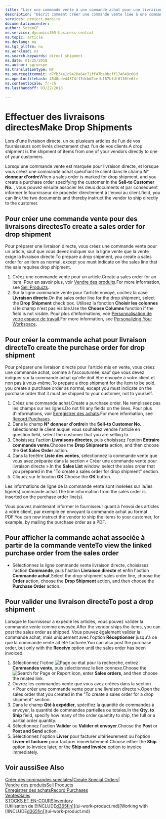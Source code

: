 ```yaml
---
title: "Lier une commande vente à une commande achat pour une livraison directe | Microsoft Docs"
description: "Décrit comment créer une commande vente liée à une commande achat pour permettre la livraison directe du fournisseur au client."
services: project-madeira
documentationcenter: 
author: SorenGP
ms.service: dynamics365-business-central
ms.topic: article
ms.devlang: na
ms.tgt_pltfrm: na
ms.workload: na
ms.search.keywords: direct shipment
ms.date: 01/25/2018
ms.author: sgroespe
ms.translationtype: HT
ms.sourcegitcommit: d7fb34e1c9428a64c71ff47be8bcff174649c00d
ms.openlocfilehash: 4840cde44374f17dcbd2befb167bfdf6110fe6fe
ms.contentlocale: fr-ch
ms.lasthandoff: 03/22/2018

---
```

# <a name="make-drop-shipments"></a><span data-ttu-id="1ecca-103">Effectuer des livraisons directes</span><span class="sxs-lookup"><span data-stu-id="1ecca-103">Make Drop Shipments</span></span>
<span data-ttu-id="1ecca-104">Lors d'une livraison directe, un ou plusieurs articles de l'un de vos fournisseurs sont livrés directement chez l'un de vos clients.</span><span class="sxs-lookup"><span data-stu-id="1ecca-104">A drop shipment is the shipment of items from one of your vendors directly to one of your customers.</span></span>

<span data-ttu-id="1ecca-105">Lorsqu'une commande vente est marquée pour livraison directe, et lorsque vous créez une commande achat spécifiant le client dans le champ **N° donneur d'ordre**</span><span class="sxs-lookup"><span data-stu-id="1ecca-105">When a sales order is marked for drop shipment, and you create a purchase order specifying the customer in the **Sell-to Customer No.**</span></span> <span data-ttu-id="1ecca-106">, vous pouvez ensuite associer les deux documents et par conséquent informer le fournisseur de procéder directement à l'envoi au client.</span><span class="sxs-lookup"><span data-stu-id="1ecca-106">field, you can link the two documents and thereby instruct the vendor to ship directly to the customer.</span></span>

## <a name="to-create-a-sales-order-for-drop-shipment"></a><span data-ttu-id="1ecca-107">Pour créer une commande vente pour des livraisons directes</span><span class="sxs-lookup"><span data-stu-id="1ecca-107">To create a sales order for drop shipment</span></span>
<span data-ttu-id="1ecca-108">Pour préparer une livraison directe, vous créez une commande vente pour un article, sauf que vous devez indiquer sur la ligne vente que la vente exige la livraison directe.</span><span class="sxs-lookup"><span data-stu-id="1ecca-108">To prepare a drop shipment, you create a sales order for an item as normal, except you must indicate on the sales line that the sale requires drop shipment.</span></span>

1. <span data-ttu-id="1ecca-109">Créez une commande vente pour un article.</span><span class="sxs-lookup"><span data-stu-id="1ecca-109">Create a sales order for an item.</span></span> <span data-ttu-id="1ecca-110">Pour en savoir plus, voir [Vendre des produits](sales-how-sell-products.md).</span><span class="sxs-lookup"><span data-stu-id="1ecca-110">For more information, see [Sell Products](sales-how-sell-products.md).</span></span>
2. <span data-ttu-id="1ecca-111">Sur la ligne commande vente pour l'article envoyé, cochez la case **Livraison directe**.</span><span class="sxs-lookup"><span data-stu-id="1ecca-111">On the sales order line for the drop shipment, select the **Drop Shipment** check box.</span></span> <span data-ttu-id="1ecca-112">Utilisez la fonction **Choisir les colonnes** si le champ n'est pas visible.</span><span class="sxs-lookup"><span data-stu-id="1ecca-112">Use the **Choose Columns** function if the field is not visible.</span></span> <span data-ttu-id="1ecca-113">Pour plus d'informations, voir [Personnalisation de votre espace de travail](ui-personalization-user.md).</span><span class="sxs-lookup"><span data-stu-id="1ecca-113">For more information, see [Personalizing Your Workspace](ui-personalization-user.md).</span></span>

## <a name="to-create-the-purchase-order-for-drop-shipment"></a><span data-ttu-id="1ecca-114">Pour créer la commande achat pour livraison directe</span><span class="sxs-lookup"><span data-stu-id="1ecca-114">To create the purchase order for drop shipment</span></span>
<span data-ttu-id="1ecca-115">Pour préparer une livraison directe pour l'article mis en vente, vous créez une commande achat, comme à l'accoutumée, sauf que vous devez indiquer sur la commande achat qu'elle doit être envoyée à votre client et non pas à vous-même.</span><span class="sxs-lookup"><span data-stu-id="1ecca-115">To prepare a drop shipment for the item to be sold, you create a purchase order as normal, except you must indicate on the purchase order that it must be shipped to your customer, not to yourself.</span></span>

1. <span data-ttu-id="1ecca-116">Créez une commande achat.</span><span class="sxs-lookup"><span data-stu-id="1ecca-116">Create a purchase order.</span></span> <span data-ttu-id="1ecca-117">Ne remplissez pas les champs sur les lignes.</span><span class="sxs-lookup"><span data-stu-id="1ecca-117">Do not fill any fields on the lines.</span></span> <span data-ttu-id="1ecca-118">Pour plus d'informations, voir [Enregistrer des achats](purchasing-how-record-purchases.md).</span><span class="sxs-lookup"><span data-stu-id="1ecca-118">For more information, see [Record Purchases](purchasing-how-record-purchases.md).</span></span>
2. <span data-ttu-id="1ecca-119">Dans le champ **N° donneur d'ordre**</span><span class="sxs-lookup"><span data-stu-id="1ecca-119">In the **Sell-to Customer No.**</span></span> <span data-ttu-id="1ecca-120">, sélectionnez le client auquel vous souhaitez vendre l'article en question.</span><span class="sxs-lookup"><span data-stu-id="1ecca-120">field, select the customer that you are selling to.</span></span>
3. <span data-ttu-id="1ecca-121">Choisissez l'action **Livraisons directes**, puis choisissez l'option **Extraire commande vente**.</span><span class="sxs-lookup"><span data-stu-id="1ecca-121">Choose the **Drop Shipments** action, and then choose the **Get Sales Order** action.</span></span>
4. <span data-ttu-id="1ecca-122">Dans la fenêtre **Liste des ventes**, sélectionnez la commande vente que vous avez préparée dans la section « Créer une commande vente pour livraison directe ».</span><span class="sxs-lookup"><span data-stu-id="1ecca-122">In the **Sales List** window, select the sales order that you prepared in the "To create a sales order for drop shipment" section.</span></span>
5. <span data-ttu-id="1ecca-123">Cliquez sur le bouton **OK**.</span><span class="sxs-lookup"><span data-stu-id="1ecca-123">Choose the **OK** button.</span></span>

<span data-ttu-id="1ecca-124">Les informations de ligne de la commande vente sont insérées sur la/les ligne(s) commande achat.</span><span class="sxs-lookup"><span data-stu-id="1ecca-124">The line information from the sales order is inserted on the purchase order line(s).</span></span>

<span data-ttu-id="1ecca-125">Vous pouvez maintenant informer le fournisseur quant à l'envoi des articles à votre client, par exemple en envoyant la commande achat au format PDF.</span><span class="sxs-lookup"><span data-stu-id="1ecca-125">You can now instruct the vendor to ship the items to your customer, for example, by mailing the purchase order as a PDF.</span></span>     

## <a name="to-view-the-linked-purchase-order-from-the-sales-order"></a><span data-ttu-id="1ecca-126">Pour afficher la commande achat associée à partir de la commande vente</span><span class="sxs-lookup"><span data-stu-id="1ecca-126">To view the linked purchase order from the sales order</span></span>
* <span data-ttu-id="1ecca-127">Sélectionnez la ligne commande vente livraison directe, choisissez l'action **Commande**, puis l'action **Livraison directe** et enfin l'action **Commande achat**.</span><span class="sxs-lookup"><span data-stu-id="1ecca-127">Select the drop-shipment sales order line, choose the **Order** action, choose the **Drop Shipment** action, and then choose the **Purchase Order** action.</span></span>

## <a name="to-post-a-drop-shipment"></a><span data-ttu-id="1ecca-128">Pour valider une livraison directe</span><span class="sxs-lookup"><span data-stu-id="1ecca-128">To post a drop shipment</span></span>
<span data-ttu-id="1ecca-129">Lorsque le fournisseur a expédié les articles, vous pouvez valider la commande vente comme envoyée.</span><span class="sxs-lookup"><span data-stu-id="1ecca-129">After the vendor ships the items, you can post the sales order as shipped.</span></span> <span data-ttu-id="1ecca-130">Vous pouvez également valider la commande achat, mais uniquement avec l'option **Réceptionner** jusqu'à ce que la commande vente ait été facturée.</span><span class="sxs-lookup"><span data-stu-id="1ecca-130">You can also post the purchase order, but only with the **Receive** option until the sales order has been invoiced.</span></span>

1. <span data-ttu-id="1ecca-131">Sélectionnez l'icône ![Page ou état pour la recherche](media/ui-search/search_small.png "Page ou état pour la recherche"), entrez **Commandes vente**, puis sélectionnez le lien connexe.</span><span class="sxs-lookup"><span data-stu-id="1ecca-131">Choose the ![Search for Page or Report](media/ui-search/search_small.png "Search for Page or Report icon") icon, enter **Sales orders**, and then choose the related link.</span></span>
2. <span data-ttu-id="1ecca-132">Ouvrez les commandes vente que vous avez créées dans la section « Pour créer une commande vente pour une livraison directe ».</span><span class="sxs-lookup"><span data-stu-id="1ecca-132">Open the sales order that you created in the "To create a sales order for a drop shipment" section.</span></span>
3. <span data-ttu-id="1ecca-133">Dans le champ **Qté à expédier**, spécifiez la quantité de commandes à envoyer, la quantité de commandes partielles ou totales.</span><span class="sxs-lookup"><span data-stu-id="1ecca-133">In the **Qty. to Ship** field, specify how many of the order quantity to ship, the full or a partial order quantity.</span></span>
4. <span data-ttu-id="1ecca-134">Sélectionnez l'action **Valider** ou **Valider et envoyer**.</span><span class="sxs-lookup"><span data-stu-id="1ecca-134">Choose the **Post** or **Post and Send** action.</span></span>
5. <span data-ttu-id="1ecca-135">Sélectionnez l'option **Livrer** pour facturer ultérieurement ou l'option **Livrer et facturer** pour facturer immédiatement.</span><span class="sxs-lookup"><span data-stu-id="1ecca-135">Choose either the **Ship** option to invoice later, or the **Ship and Invoice** option to invoice immediately.</span></span>

## <a name="see-also"></a><span data-ttu-id="1ecca-136">Voir aussi</span><span class="sxs-lookup"><span data-stu-id="1ecca-136">See Also</span></span>
<span data-ttu-id="1ecca-137">[Créer des commandes spéciales](sales-how-to-create-special-orders.md)|</span><span class="sxs-lookup"><span data-stu-id="1ecca-137">[Create Special Orders](sales-how-to-create-special-orders.md)|</span></span>  
[<span data-ttu-id="1ecca-138">Vendre des produits</span><span class="sxs-lookup"><span data-stu-id="1ecca-138">Sell Products</span></span>](sales-how-sell-products.md)  
[<span data-ttu-id="1ecca-139">Enregistrer des achats</span><span class="sxs-lookup"><span data-stu-id="1ecca-139">Record Purchases</span></span>](purchasing-how-record-purchases.md)  
[<span data-ttu-id="1ecca-140">Ventes</span><span class="sxs-lookup"><span data-stu-id="1ecca-140">Sales</span></span>](sales-manage-sales.md)  
[<span data-ttu-id="1ecca-141">STOCKS ET EN-COURS</span><span class="sxs-lookup"><span data-stu-id="1ecca-141">Inventory</span></span>](inventory-manage-inventory.md)  
<span data-ttu-id="1ecca-142">[Utilisation de [!INCLUDE[d365fin](includes/d365fin_md.md)]](ui-work-product.md)</span><span class="sxs-lookup"><span data-stu-id="1ecca-142">[Working with [!INCLUDE[d365fin](includes/d365fin_md.md)]](ui-work-product.md)</span></span>

